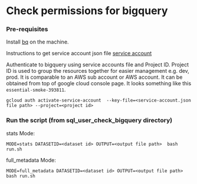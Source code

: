 # Check permissions for bigquery
### Pre-requisites

Install [bq](https://cloud.google.com/sdk/docs/install-sdk) on the machine.

Instructions to get service account json file [service account](https://docs.google.com/document/d/158OOKwQxv8bxotKwkuy5FLZ3or-0obYMwj0FKXUyrTw/edit#heading=h.hiriaxi7wof2)

Authenticate to bigquery using service accounts file and Project ID. Project ID is used to group the resources together 
for easier management e.g. dev, prod. It is comparable to an AWS sub account or AWS account. It can be obtained from 
top of google cloud console page. It looks something like this `essential-smoke-393811`.


``
gcloud auth activate-service-account  --key-file=<service-account.json file path> --project=<project id>
``

### Run the script (from sql_user_check_bigquery directory)

stats Mode:
```shell
MODE=stats DATASETID=<dataset id> OUTPUT=<output file path>  bash run.sh
```

full_metadata Mode:
```shell
MODE=full_metadata DATASETID=<dataset id> OUTPUT=<output file path>  bash run.sh
```
